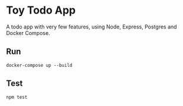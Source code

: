 # Toy Todo App

A todo app with very few features, using Node, Express, Postgres and Docker Compose.

## Run

```shell
docker-compose up --build
```

## Test

```shell
npm test
```

